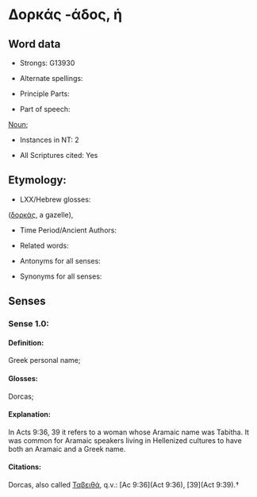 # Δορκάς -άδος, ἡ

<!-- Status: S2=NeedsFinalCheck -->
<!-- Lexica used for edits:   -->

## Word data

* Strongs: G13930

* Alternate spellings:



* Principle Parts: 


* Part of speech: 

[Noun](http://ugg.readthedocs.io/en/latest/noun.html); 

* Instances in NT: 2

* All Scriptures cited: Yes

## Etymology: 


* LXX/Hebrew glosses: 

([δορκάς](), a gazelle), 

* Time Period/Ancient Authors: 


* Related words: 

* Antonyms for all senses:

* Synonyms for all senses: 


## Senses 


### Sense  1.0: 

#### Definition: 

Greek personal name;

#### Glosses: 

Dorcas; 

#### Explanation: 

In Acts 9:36, 39 it refers to a woman whose Aramaic name was Tabitha.  It was common for Aramaic speakers living in Hellenized cultures to have both an Aramaic and a Greek name.


#### Citations: 

Dorcas, also called [Ταβειθά](), q.v.: [Ac 9:36](Act 9:36), [39](Act 9:39).†
